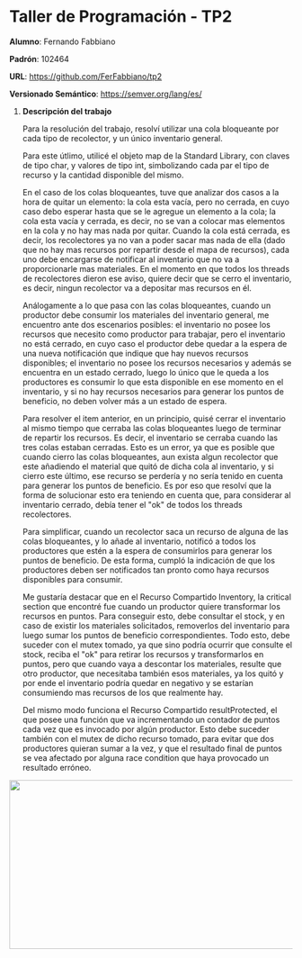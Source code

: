 
# Taller de Programación - TP2

**Alumno**: Fernando Fabbiano

**Padrón**: 102464

**URL**: https://github.com/FerFabbiano/tp2

**Versionado Semántico**: https://semver.org/lang/es/

1. **Descripción del trabajo**

	Para la resolución del trabajo, resolví utilizar una cola bloqueante por cada tipo de recolector, y un único inventario general. 

	Para este útlimo, utilicé el objeto map de la Standard Library, con claves de tipo char, y valores de tipo int, simbolizando cada par el tipo de recurso y la cantidad disponible del mismo. 
	
	En el caso de los colas bloqueantes, tuve que analizar dos casos a la hora de quitar un elemento: la cola esta vacía, pero no cerrada, en cuyo caso debo esperar hasta que se le agregue un elemento a la cola; la cola esta vacía y cerrada, es decir, no se van a colocar mas elementos en la cola y no hay mas nada por quitar. Cuando la cola está cerrada, es decir, los recolectores ya no van a poder sacar mas nada de ella (dado que no hay mas recursos por repartir desde el mapa de recursos), cada uno debe encargarse de notificar al inventario que no va a proporcionarle mas materiales. En el momento en que todos los threads de recolectores dieron ese aviso, quiere decir que se cerro el inventario, es decir, ningun recolector va a depositar mas recursos en él. 
	
	Análogamente a lo que pasa con las colas bloqueantes, cuando un productor debe consumir los materiales del inventario general, me encuentro ante dos escenarios posibles: el inventario no posee los recursos que necesito como productor para trabajar, pero el inventario no está cerrado, en cuyo caso el productor debe quedar a la espera de una nueva notificación que indique que hay nuevos recursos disponibles; el inventario no posee los recursos necesarios y además se encuentra en un estado cerrado, luego lo único que le queda a los productores es consumir lo que esta disponible en ese momento en el inventario, y si no hay recursos necesarios para generar los puntos de beneficio, no deben volver más a un estado de espera.
	
	Para resolver el item anterior, en un principio, quisé cerrar el inventario al mismo tiempo que cerraba las colas bloqueantes luego de terminar de repartir los recursos. Es decir, el inventario se cerraba cuando las tres colas estaban cerradas. Esto es un error, ya que es posible que cuando cierro las colas bloqueantes, aun exista algun recolector que este añadiendo el material que quitó de dicha cola al inventario, y si cierro este último, ese recurso se perdería y no sería tenido en cuenta para generar los puntos de beneficio. Es por eso que resolví que la forma de solucionar esto era teniendo en cuenta que, para considerar al inventario cerrado, debía tener el "ok" de todos los threads recolectores. 
	
	Para simplificar, cuando un recolector saca un recurso de alguna de las colas bloqueantes, y lo añade al inventario, notificó a todos los productores que estén a la espera de consumirlos para generar los puntos de beneficio. De esta forma, cumpló la indicación de que los productores deben ser notificados tan pronto como haya recursos disponibles para consumir. 

	Me gustaría destacar que en el Recurso Compartido Inventory, la critical section que encontré fue cuando un productor quiere transformar los recursos en puntos. Para conseguir esto, debe consultar el stock, y en caso de existir los materiales solicitados, removerlos del inventario para luego sumar los puntos de beneficio correspondientes. Todo esto, debe suceder con el mutex tomado, ya que sino podría ocurrir que consulte el stock, reciba el "ok" para retirar los recursos y transformarlos en puntos, pero que cuando vaya a descontar los materiales, resulte que otro productor, que necesitaba también esos materiales, ya los quitó y por ende el inventario podría quedar en negativo y se estarían consumiendo mas recursos de los que realmente hay. 

	Del mismo modo funciona el Recurso Compartido resultProtected, el que posee una función que va incrementando un contador de puntos cada vez que es invocado por algún productor. Esto debe suceder también con el mutex de dicho recurso tomado, para evitar que dos productores quieran sumar a la vez, y que el resultado final de puntos se vea afectado por alguna race condition que haya provocado un resultado erróneo. 

<p align="center">
<img src="https://user-images.githubusercontent.com/38590805/82076622-83ef5000-96b4-11ea-8939-a6c5d10534b5.png" 			width=900 height=300>

